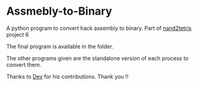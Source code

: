 # Assmebly-to-Binary

A python program to convert hack assembly to binary.
Part of [nand2tetris](https://www.nand2tetris.org/) project 6

The final program is available in the folder.

The other programs given are the standalone version of each process to convert them.

Thanks to [Dev](https://github.com/Devnandan-py) for his contributions.
Thank you !!
